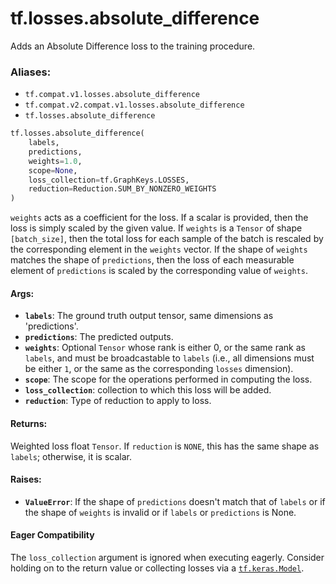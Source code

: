 <div itemscope itemtype="http://developers.google.com/ReferenceObject">
<meta itemprop="name" content="tf.losses.absolute_difference" />
<meta itemprop="path" content="Stable" />
</div>

# tf.losses.absolute_difference

Adds an Absolute Difference loss to the training procedure.

### Aliases:

* `tf.compat.v1.losses.absolute_difference`
* `tf.compat.v2.compat.v1.losses.absolute_difference`
* `tf.losses.absolute_difference`

``` python
tf.losses.absolute_difference(
    labels,
    predictions,
    weights=1.0,
    scope=None,
    loss_collection=tf.GraphKeys.LOSSES,
    reduction=Reduction.SUM_BY_NONZERO_WEIGHTS
)
```

<!-- Placeholder for "Used in" -->

`weights` acts as a coefficient for the loss. If a scalar is provided, then
the loss is simply scaled by the given value. If `weights` is a `Tensor` of
shape `[batch_size]`, then the total loss for each sample of the batch is
rescaled by the corresponding element in the `weights` vector. If the shape of
`weights` matches the shape of `predictions`, then the loss of each
measurable element of `predictions` is scaled by the corresponding value of
`weights`.

#### Args:


* <b>`labels`</b>: The ground truth output tensor, same dimensions as 'predictions'.
* <b>`predictions`</b>: The predicted outputs.
* <b>`weights`</b>: Optional `Tensor` whose rank is either 0, or the same rank as
  `labels`, and must be broadcastable to `labels` (i.e., all dimensions must
  be either `1`, or the same as the corresponding `losses` dimension).
* <b>`scope`</b>: The scope for the operations performed in computing the loss.
* <b>`loss_collection`</b>: collection to which this loss will be added.
* <b>`reduction`</b>: Type of reduction to apply to loss.


#### Returns:

Weighted loss float `Tensor`. If `reduction` is `NONE`, this has the same
shape as `labels`; otherwise, it is scalar.



#### Raises:


* <b>`ValueError`</b>: If the shape of `predictions` doesn't match that of
  `labels` or if the shape of `weights` is invalid or if `labels`
  or `predictions` is None.



#### Eager Compatibility
The `loss_collection` argument is ignored when executing eagerly. Consider
holding on to the return value or collecting losses via a <a href="../../tf/keras/Model.md"><code>tf.keras.Model</code></a>.

